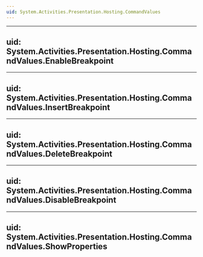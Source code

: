 ```yaml
---
uid: System.Activities.Presentation.Hosting.CommandValues
---
```


---
uid: System.Activities.Presentation.Hosting.CommandValues.EnableBreakpoint
---

---
uid: System.Activities.Presentation.Hosting.CommandValues.InsertBreakpoint
---

---
uid: System.Activities.Presentation.Hosting.CommandValues.DeleteBreakpoint
---

---
uid: System.Activities.Presentation.Hosting.CommandValues.DisableBreakpoint
---

---
uid: System.Activities.Presentation.Hosting.CommandValues.ShowProperties
---
